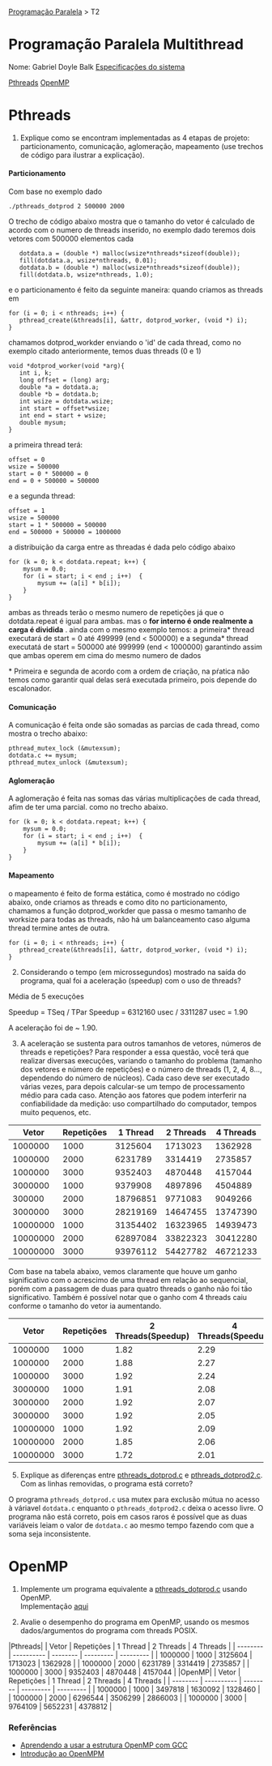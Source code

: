 [Programação Paralela](https://github.com/AndreaInfUFSM/elc139-2019a) > T2

# Programação Paralela Multithread

Nome: Gabriel Doyle Balk
[Especificações do sistema](specs.txt)

[Pthreads](#Pthreads)
[OpenMP](#openmp)

# Pthreads

1. Explique como se encontram implementadas as 4 etapas de projeto: particionamento, comunicação, aglomeração, mapeamento (use trechos de código para ilustrar a explicação).

#### Particionamento

Com base no exemplo dado

```
./pthreads_dotprod 2 500000 2000
```

O trecho de código abaixo mostra que o tamanho do vetor é calculado de acordo com o numero de threads inserido, no exemplo dado teremos dois vetores com 500000 elementos cada

```
   dotdata.a = (double *) malloc(wsize*nthreads*sizeof(double));
   fill(dotdata.a, wsize*nthreads, 0.01);
   dotdata.b = (double *) malloc(wsize*nthreads*sizeof(double));
   fill(dotdata.b, wsize*nthreads, 1.0);
```

e o particionamento é feito da seguinte maneira:
quando criamos as threads em

```
for (i = 0; i < nthreads; i++) {
   pthread_create(&threads[i], &attr, dotprod_worker, (void *) i);
}
```

chamamos dotprod_workder enviando o 'id' de cada thread, como no exemplo citado anteriormente, temos duas threads (0 e 1)

```
void *dotprod_worker(void *arg){
   int i, k;
   long offset = (long) arg;
   double *a = dotdata.a;
   double *b = dotdata.b;
   int wsize = dotdata.wsize;
   int start = offset*wsize;
   int end = start + wsize;
   double mysum;
}
```

a primeira thread terá:

```
offset = 0
wsize = 500000
start = 0 * 500000 = 0
end = 0 + 500000 = 500000
```

e a segunda thread:

```
offset = 1
wsize = 500000
start = 1 * 500000 = 500000
end = 500000 + 500000 = 1000000
```

a distribuição da carga entre as threadas é dada pelo código abaixo

```
for (k = 0; k < dotdata.repeat; k++) {
    mysum = 0.0;
    for (i = start; i < end ; i++)  {
        mysum += (a[i] * b[i]);
    }
}
```

ambas as threads terão o mesmo numero de repetições já que o dotdata.repeat
é igual para ambas.
mas o **for interno é onde realmente a carga é dividida** .
ainda com o mesmo exemplo temos:
a primeira* thread executará de start = 0 até 499999 (end < 500000)
e a segunda* thread executatá de start = 500000 até 999999 (end < 1000000)
garantindo assim que ambas operem em cima do mesmo numero de dados

\* Primeira e segunda de acordo com a ordem de criação, na pŕatica não temos como garantir qual delas será executada primeiro, pois depende do escalonador.

#### Comunicação

A comunicação é feita onde são somadas as parcias de cada thread, como mostra o trecho abaixo:

```
pthread_mutex_lock (&mutexsum);
dotdata.c += mysum;
pthread_mutex_unlock (&mutexsum);
```

#### Aglomeração

A aglomeração é feita nas somas das várias multiplicações de cada thread, afim de ter uma parcial. como no trecho abaixo.

```
for (k = 0; k < dotdata.repeat; k++) {
    mysum = 0.0;
    for (i = start; i < end ; i++)  {
        mysum += (a[i] * b[i]);
    }
}
```

#### Mapeamento

o mapeamento é feito de forma estática, como é mostrado no código abaixo, onde criamos as threads e como dito no particionamento, chamamos a função dotprod_workder que passa o mesmo tamanho de worksize para todas as threads, não há um balanceamento caso alguma thread termine antes de outra.

```
for (i = 0; i < nthreads; i++) {
   pthread_create(&threads[i], &attr, dotprod_worker, (void *) i);
}
```

2. Considerando o tempo (em microssegundos) mostrado na saída do programa, qual foi a aceleração (speedup) com o uso de threads?

Média de 5 execuções

Speedup = TSeq / TPar
Speedup = 6312160 usec / 3311287 usec = 1.90

A aceleração foi de ~ 1.90.

3. A aceleração se sustenta para outros tamanhos de vetores, números de threads e repetições? Para responder a essa questão, você terá que realizar diversas execuções, variando o tamanho do problema (tamanho dos vetores e número de repetições) e o número de threads (1, 2, 4, 8..., dependendo do número de núcleos). Cada caso deve ser executado várias vezes, para depois calcular-se um tempo de processamento médio para cada caso. Atenção aos fatores que podem interferir na confiabilidade da medição: uso compartilhado do computador, tempos muito pequenos, etc.

| Vetor    | Repetições | 1 Thread | 2 Threads | 4 Threads |
| -------- | ---------- | -------- | --------- | --------- |
| 1000000  | 1000       | 3125604  | 1713023   | 1362928   |
| 1000000  | 2000       | 6231789  | 3314419   | 2735857   |
| 1000000  | 3000       | 9352403  | 4870448   | 4157044   |
| 3000000  | 1000       | 9379908  | 4897896   | 4504889   |
| 300000   | 2000       | 18796851 | 9771083   | 9049266   |
| 3000000  | 3000       | 28219169 | 14647455  | 13747390  |
| 10000000 | 1000       | 31354402 | 16323965  | 14939473  |
| 10000000 | 2000       | 62897084 | 33822323  | 30412280  |
| 10000000 | 3000       | 93976112 | 54427782  | 46721233  |

Com base na tabela abaixo, vemos claramente que houve um ganho significativo com o acrescimo de uma thread em relação ao sequencial, porém com a passagem de duas para quatro threads o ganho não foi tão significativo. Também é possível notar que o ganho com 4 threads caiu conforme o tamanho do vetor ia aumentando.

| Vetor    | Repetições | 2 Threads(Speedup) | 4 Threads(Speedup) |
| -------- | ---------- | ------------------ | ------------------ |
| 1000000  | 1000       | 1.82               | 2.29               |
| 1000000  | 2000       | 1.88               | 2.27               |
| 1000000  | 3000       | 1.92               | 2.24               |
| 3000000  | 1000       | 1.91               | 2.08               |
| 3000000  | 2000       | 1.92               | 2.07               |
| 3000000  | 3000       | 1.92               | 2.05               |
| 10000000 | 1000       | 1.92               | 2.09               |
| 10000000 | 2000       | 1.85               | 2.06               |
| 10000000 | 3000       | 1.72               | 2.01               |

5. Explique as diferenças entre [pthreads_dotprod.c](pthreads_dotprod/pthreads_dotprod.c) e [pthreads_dotprod2.c](pthreads_dotprod/pthreads_dotprod2.c). Com as linhas removidas, o programa está correto?

O programa `pthreads_dotprod.c` usa mutex para exclusão mútua no acesso à váriavel
`dotdata.c` enquanto o `pthreads_dotprod2.c` deixa o acesso livre.
O programa não está correto, pois em casos raros é possível que as duas variáveis leiam o valor de `dotdata.c` ao mesmo tempo fazendo com que a soma seja inconsistente.

# OpenMP

1. Implemente um programa equivalente a [pthreads_dotprod.c](pthreads_dotprod/pthreads_dotprod.c) usando OpenMP.
   <br/>Implementação [aqui](openmp/openmp.c)

2. Avalie o desempenho do programa em OpenMP, usando os mesmos dados/argumentos do programa com threads POSIX.

|Pthreads|
| Vetor | Repetições | 1 Thread | 2 Threads | 4 Threads |
| -------- | ---------- | -------- | --------- | --------- |
| 1000000 | 1000 | 3125604 | 1713023 | 1362928 |
| 1000000 | 2000 | 6231789 | 3314419 | 2735857 |
| 1000000 | 3000 | 9352403 | 4870448 | 4157044 |
|OpenMP|
| Vetor | Repetições | 1 Thread | 2 Threads | 4 Threads |
| -------- | ---------- | -------- | --------- | --------- |
| 1000000 | 1000 | 3497818 | 1630092 | 1328460 |
| 1000000 | 2000 | 6296544 | 3506299 | 2866003 |
| 1000000 | 3000 | 9764109 | 5652231 | 4378812 |

### Referências

- [Aprendendo a usar a estrutura OpenMP com GCC](https://www.ibm.com/developerworks/br/aix/library/au-aix-openmp-framework/index.html)
- [Introdução ao OpenMPM](https://www.dcc.fc.up.pt/~fds/aulas/PPD/0708/intro_openmp-1x2.pdf)
